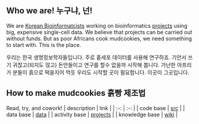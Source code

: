 ## Who we are! 누구냐, 넌! 
We are [Korean Bioinformatcists](https://www.facebook.com/groups/koreanbioinformatics) working on bioinformatics [projects](https://github.com/hmgene/mudcookies/projects) using big, expensive single-cell data.
We believe that projects can be carried out without funds.
But as poor Africans cook mudcookies, we need something to start with.
This is the place. 

우리는 한국 생명정보학자들입니다. 주로 홑세포 데이터를 사용해 연구하죠. 
기안서 쓰기 귀찮고(되지도 않고) 돈안들이고 연구를 할수 없을까 시작해 봅니다.
가난한 아프리가 분들이 흙으로 떡을지어 먹듯 우리도 시작할 곳이 필요합니다.
이곳이 그곳입니다.

## How to make mudcookies 흙빵 제조법
Read, try, and cowork!
| description | link |
| :-:  | :-: |
| code base | [src](src) |
| data base | [data](data) |
| activity base | [projects](https://github.com/hmgene/mudcookies/projects) |
| knowledge base | [wiki](https://github.com/hmgene/mudcookies/wiki) |


